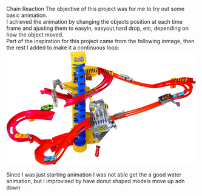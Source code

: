 Chain Reaction
The objective of this project was for me to try out some basic animation.<br />
I achieved the animation by changing the objects position at each time frame and ajusting them to easyin, easyout,hard drop, etc, depending on how the object moved.<br />
Part of the inspiration for this project came from the following inmage, then the rest I added to make it a continuous loop:<br />
<img src="sourceimages/Track.jpeg" width="500" height="300">

Since I was just starting animation I was not able get the a good water animation, but I improvised by have donut shaped models move up adn down
